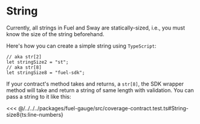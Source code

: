 # String

Currently, all strings in Fuel and Sway are statically-sized, i.e., you must know the size of the string beforehand.

Here's how you can create a simple string using `TypeScript`:

```ts:line-numbers
// aka str[2]
let stringSize2 = "st";
// aka str[8]
let stringSize8 = "fuel-sdk";
```

If your contract's method takes and returns, a `str[8]`, the SDK wrapper method will take and return a string of same length with validation. You can pass a string to it like this:

<<< @/../../../packages/fuel-gauge/src/coverage-contract.test.ts#String-size8{ts:line-numbers}
